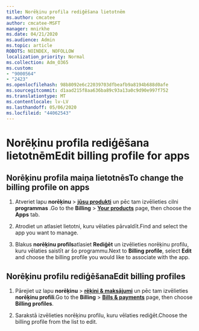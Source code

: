 ```yaml
---
title: Norēķinu profila rediģēšana lietotnēm
ms.author: cmcatee
author: cmcatee-MSFT
manager: mnirkhe
ms.date: 04/21/2020
ms.audience: Admin
ms.topic: article
ROBOTS: NOINDEX, NOFOLLOW
localization_priority: Normal
ms.collection: Adm_O365
ms.custom:
- "9000564"
- "2423"
ms.openlocfilehash: 98b8092e6c22039703dfbeafb9a8194b688d0afe
ms.sourcegitcommit: d1aad215f8aa636ba89c93a13a0c9d90e997f752
ms.translationtype: MT
ms.contentlocale: lv-LV
ms.lasthandoff: 05/06/2020
ms.locfileid: "44062543"
---
```

# <a name="edit-billing-profile-for-apps"></a><span data-ttu-id="3b1f9-102">Norēķinu profila rediģēšana lietotnēm</span><span class="sxs-lookup"><span data-stu-id="3b1f9-102">Edit billing profile for apps</span></span>

## <a name="to-change-the-billing-profile-on-apps"></a><span data-ttu-id="3b1f9-103">Norēķinu profila maiņa lietotnēs</span><span class="sxs-lookup"><span data-stu-id="3b1f9-103">To change the billing profile on apps</span></span>

1. <span data-ttu-id="3b1f9-104">Atveriet lapu **norēķinu** > **[jūsu produkti](https://go.microsoft.com/fwlink/p/?linkid=842054)** un pēc tam izvēlieties cilni **programmas** .</span><span class="sxs-lookup"><span data-stu-id="3b1f9-104">Go to the **Billing** > **[Your products](https://go.microsoft.com/fwlink/p/?linkid=842054)** page, then choose the **Apps** tab.</span></span>

2. <span data-ttu-id="3b1f9-105">Atrodiet un atlasiet lietotni, kuru vēlaties pārvaldīt.</span><span class="sxs-lookup"><span data-stu-id="3b1f9-105">Find and select the app you want to manage.</span></span>  

3. <span data-ttu-id="3b1f9-106">Blakus **norēķinu profils**atlasiet **Rediģēt** un izvēlieties norēķinu profilu, kuru vēlaties saistīt ar šo programmu.</span><span class="sxs-lookup"><span data-stu-id="3b1f9-106">Next to **Billing profile**, select **Edit** and choose the billing profile you would like to associate with the app.</span></span>

## <a name="edit-billing-profiles"></a><span data-ttu-id="3b1f9-107">Norēķinu profilu rediģēšana</span><span class="sxs-lookup"><span data-stu-id="3b1f9-107">Edit billing profiles</span></span>

1. <span data-ttu-id="3b1f9-108">Pārejiet uz lapu **norēķinu** > **[rēķini & maksājumi](https://go.microsoft.com/fwlink/p/?linkid=848039)** un pēc tam izvēlieties **norēķinu profili**.</span><span class="sxs-lookup"><span data-stu-id="3b1f9-108">Go to the **Billing** > **[Bills & payments](https://go.microsoft.com/fwlink/p/?linkid=848039)** page, then choose **Billing profiles**.</span></span>

2. <span data-ttu-id="3b1f9-109">Sarakstā izvēlieties norēķinu profilu, kuru vēlaties rediģēt.</span><span class="sxs-lookup"><span data-stu-id="3b1f9-109">Choose the billing profile from the list to edit.</span></span>